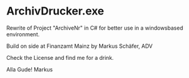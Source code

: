 # ArchivDrucker.exe

Rewrite of Project "ArchiveNr" in C# for better use in a windowsbased environment.

Build on side at Finanzamt Mainz by Markus Schäfer, ADV

Check the License and find me for a drink.

Alla Gude!
Markus
